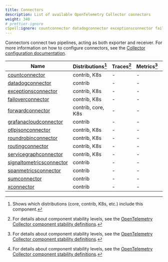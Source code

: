 ```yaml
---
title: Connectors
description: List of available OpenTelemetry Collector connectors
weight: 340
# prettier-ignore
cSpell:ignore: countconnector datadogconnector exceptionsconnector failoverconnector forwardconnector grafanacloudconnector otlpjsonconnector roundrobinconnector routingconnector servicegraphconnector signaltometricsconnector spanmetricsconnector sumconnector xconnector
---
```


Connectors connect two pipelines, acting as both exporter and receiver. For more
information on how to configure connectors, see the
[Collector configuration documentation](/docs/collector/configuration/#connectors).

<!-- BEGIN GENERATED: connector-table -->

| Name                                                                                                                                       | Distributions[^1]  | Traces[^2] | Metrics[^2] | Logs[^2] |
| ------------------------------------------------------------------------------------------------------------------------------------------ | ------------------ | ---------- | ----------- | -------- |
| [countconnector](https://github.com/open-telemetry/opentelemetry-collector-contrib/tree/main/connector/countconnector)                     | contrib, K8s       | -          | -           | -        |
| [datadogconnector](https://github.com/open-telemetry/opentelemetry-collector-contrib/tree/main/connector/datadogconnector)                 | contrib            | -          | -           | -        |
| [exceptionsconnector](https://github.com/open-telemetry/opentelemetry-collector-contrib/tree/main/connector/exceptionsconnector)           | contrib, K8s       | -          | -           | -        |
| [failoverconnector](https://github.com/open-telemetry/opentelemetry-collector-contrib/tree/main/connector/failoverconnector)               | contrib, K8s       | -          | -           | -        |
| [forwardconnector](https://github.com/open-telemetry/opentelemetry-collector/tree/main/connector/forwardconnector)                         | contrib, core, K8s | -          | -           | -        |
| [grafanacloudconnector](https://github.com/open-telemetry/opentelemetry-collector-contrib/tree/main/connector/grafanacloudconnector)       | contrib            | -          | -           | -        |
| [otlpjsonconnector](https://github.com/open-telemetry/opentelemetry-collector-contrib/tree/main/connector/otlpjsonconnector)               | contrib, K8s       | -          | -           | -        |
| [roundrobinconnector](https://github.com/open-telemetry/opentelemetry-collector-contrib/tree/main/connector/roundrobinconnector)           | contrib, K8s       | -          | -           | -        |
| [routingconnector](https://github.com/open-telemetry/opentelemetry-collector-contrib/tree/main/connector/routingconnector)                 | contrib, K8s       | -          | -           | -        |
| [servicegraphconnector](https://github.com/open-telemetry/opentelemetry-collector-contrib/tree/main/connector/servicegraphconnector)       | contrib, K8s       | -          | -           | -        |
| [signaltometricsconnector](https://github.com/open-telemetry/opentelemetry-collector-contrib/tree/main/connector/signaltometricsconnector) | contrib            | -          | -           | -        |
| [spanmetricsconnector](https://github.com/open-telemetry/opentelemetry-collector-contrib/tree/main/connector/spanmetricsconnector)         | contrib            | -          | -           | -        |
| [sumconnector](https://github.com/open-telemetry/opentelemetry-collector-contrib/tree/main/connector/sumconnector)                         | contrib            | -          | -           | -        |
| [xconnector](https://github.com/open-telemetry/opentelemetry-collector/tree/main/connector/xconnector)                                     | contrib            | -          | -           | -        |

[^1]:
    Shows which distributions (core, contrib, K8s, etc.) include this component.

[^2]:
    For details about component stability levels, see the
    [OpenTelemetry Collector component stability definitions](https://github.com/open-telemetry/opentelemetry-collector/blob/main/docs/component-stability.md).

<!-- END GENERATED: connector-table -->
